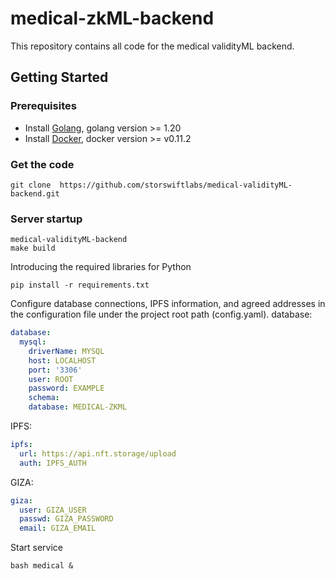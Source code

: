 # medical-zkML-backend

This repository contains all code for the medical validityML backend.

## Getting Started

### Prerequisites

- Install [Golang](https://golang.google.cn/dl/), golang version >= 1.20
- Install [Docker](https://www.docker.com/get-started/), docker version >= v0.11.2



### Get the code

```shell
git clone  https://github.com/storswiftlabs/medical-validityML-backend.git
```

### Server startup

```shell
medical-validityML-backend
make build
```

Introducing the required libraries for Python

```shell
pip install -r requirements.txt
```

Configure database connections, IPFS information, and agreed addresses in the configuration file under the project root path (config.yaml).
database:

```yaml
database:
  mysql:
    driverName: MYSQL
    host: LOCALHOST
    port: '3306'
    user: ROOT
    password: EXAMPLE
    schema: 
    database: MEDICAL-ZKML
```

IPFS:

```yaml
ipfs:
  url: https://api.nft.storage/upload
  auth: IPFS_AUTH
```

GIZA:
```yaml
giza:
  user: GIZA_USER
  passwd: GIZA_PASSWORD
  email: GIZA_EMAIL
```

Start service

```shell
bash medical &
```